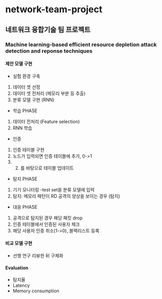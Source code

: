 # network-team-project

## 네트워크 융합기술 팀 프로젝트 
### Machine learning-based efficient resource depletion attack detection and reponse techniques

#### 제안 모델 구현
- 실험 환경 구축
1. 데이터 셋 선정
2. 데이터 셋 전처리 (메모리 부분 등 추출)
3. 분류 모델 구현 (RNN)

- 학습 PHASE
1. 데이터 전처리 (Feature selection)
2. RNN 학습

- 인증 
1. 인증 테이블 구현
2. 노드가 입력되면 인증 테이블에 추가, 0->1
3. 2. 를 바탕으로 테이블 업데이트

- 탐지 PHASE
1. 기기 모니터링 -test set을 분류 모델에 입력
2. 탐지: 메모리 패턴이 RD 공격의 양상을 보이는 경우 (탐지)

- 대응 PHASE
1. 공격으로 탐지된 경우 해당 패킷 drop
2. 인증 테이블에서 인증된 사용자 체크
3. 해당 사용자 인증 취소(1->0), 블랙리스트 등록

#### 비교 모델 구현
- 선행 연구 리뷰한 뒤 구체화

#### Evaluation 
- 탐지율
- Latency
- Memory consumption
